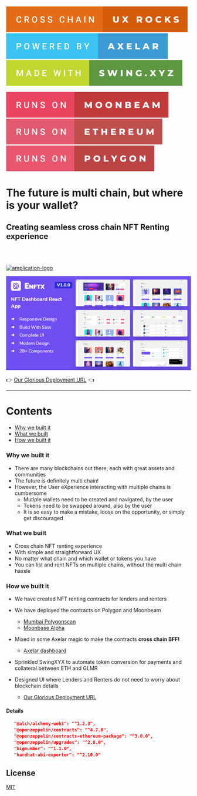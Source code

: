 
![Cross Chain UX Rocks](assets/cross-chain-ux-rocks.svg)
![Powered by Axelar](assets/powered-by-axelar.svg)
![Made with SwingXYZ](assets/made-with-swing.xyz.svg)

![Runs On Moonbeam](assets/runs-on-moonbeam.svg)
![Runs On Ethereum](assets/runs-on-ethereum.svg)
![Runs On Polygon](assets/runs-on-polygon.svg)






# The future is multi chain, but where is your wallet?

## Creating seamless cross chain NFT Renting experience
<br><br>

<p>

  <a href="https://amplication.com" target="_blank">
    <img alt="amplication-logo" height="70" alt="Amplication Logo" src="https://amplication.com/images/amplication-logo-purple.svg"/>
  </a>
</p>


![Dashboard](assets/dashboard-main.png)

:point_right: [Our Glorious Deployment URL](https://here.xyz) :point_left:

---

Contents
===

 * [Why we built it](#why-we-built-it)
 * [What we built](#What-we-built)
 * [How we built it](#How-we-built)



 ### Why we built it

+ There are many blockchains out there, each with great assets and communities
+ The future is definitely multi chain!   
+ However, the User eXperience interacting with multiple chains is cumbersome
    + Mutiple wallets need to be created and navigated, by the user
    + Tokens need to be swapped around, also by the user
    + It is so easy to make a mistake, loose on the opportunity, or simply get discouraged

 ### What we built
 + Cross chain NFT renting experience
 + With simple and straightforward UX
 + No matter what chain and which wallet or tokens you have 
 + You can list and rent NFTs on multiple chains, without the multi chain hassle

 
 ### How we built it
 + We have created NFT renting contracts for lenders and renters
 + We have deployed the contracts on Polygon and Moonbeam
    - [Mumbai Polygonscan](https://mumbai.polygonscan.com/address/0x8c787c95e9f1bbc6153336571b7ab58cd57ad98c) 
    - [Moonbase Alpha](https://moonbase.moonscan.io/token/0xec19ebb094269b2782fbab3b5ce6e3cb4dea86a2)
    
 + Mixed in some Axelar magic to make the contracts **cross chain BFF!**
    - [Axelar dashboard](https://axelar.network/)
    
 + Sprinkled SwingXYX to automate token conversion for payments and collateral between ETH and GLMR
 + Designed UI where Lenders and Renters do not need to worry about blockchain details
    - [Our Glorious Deployment URL](https://here.xyz)

#### Details
 ```json
    "@alch/alchemy-web3": "^1.2.3",
    "@openzeppelin/contracts": "^4.7.0",
    "@openzeppelin/contracts-ethereum-package": "^3.0.0",
    "@openzeppelin/upgrades": "^2.8.0",
    "bignumber": "^1.1.0",
    "hardhat-abi-exporter": "^2.10.0"
```


## License

[MIT](https://choosealicense.com/licenses/mit/)

